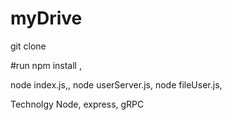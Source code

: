 # myDrive


git clone

#run npm install ,

node index.js,,
node userServer.js,
node fileUser.js,

Technolgy
Node,
express,
gRPC

